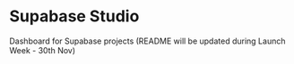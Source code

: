 # Supabase Studio

Dashboard for Supabase projects (README will be updated during Launch Week - 30th Nov)
